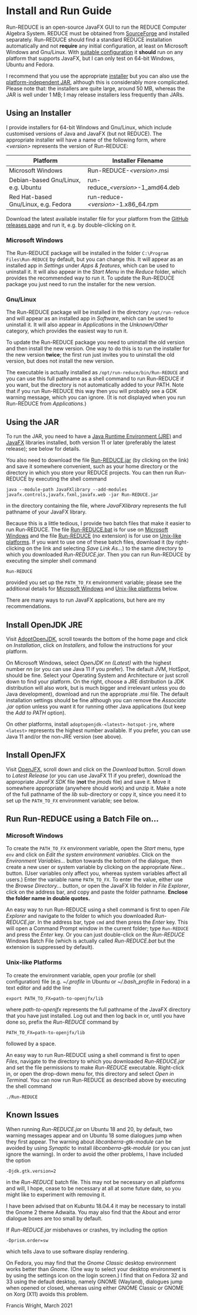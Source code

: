 # Install and Run Guide

Run-REDUCE is an open-source JavaFX GUI to run the REDUCE Computer
Algebra System. REDUCE must be obtained from
[SourceForge](https://sourceforge.net/projects/reduce-algebra/) and
installed separately. Run-REDUCE should find a standard REDUCE
installation automatically and not **require** any initial
configuration, at least on Microsoft Windows and Gnu/Linux. With
[suitable
configuration](https://fjwright.github.io/Run-REDUCE/UserGuide.html#Configure)
it **should** run on any platform that supports JavaFX, but I can only
test on 64-bit Windows, Ubuntu and Fedora.

I recommend that you use the appropriate [installer](#Installer) but
you can also use the [platform-independent JAR](#JAR), although this
is considerably more complicated. Please note that: the installers
are quite large, around 50 MB, whereas the JAR is well under 1 MB; I
may release installers less frequently than JARs.

## <a id="Installer"></a>Using an Installer

I provide installers for 64-bit Windows and Gnu/Linux, which include
customised versions of Java and JavaFX (but not REDUCE). The
appropriate installer will have a name of the following form, where
_\<version\>_ represents the version of Run-REDUCE:

| Platform                             | Installer Filename                    |
| ------------------------------------ | ------------------------------------- |
| Microsoft Windows                    | Run-REDUCE-_\<version\>_.msi          |
| Debian-based Gnu/Linux, e.g. Ubuntu  | run-reduce\__\<version\>_-1_amd64.deb |
| Red Hat-based Gnu/Linux, e.g. Fedora | run-reduce-_\<version\>_-1.x86_64.rpm |

Download the latest available installer file for your platform from
the [GitHub releases
page](https://github.com/fjwright/Run-REDUCE/releases) and run it,
e.g. by double-clicking on it.

### Microsoft Windows

The Run-REDUCE package will be installed in the folder `C:\Program
Files\Run-REDUCE` by default, but you can change this. It will appear
as an installed app in _Settings_ under _Apps & features_, which can
be used to uninstall it. It will also appear in the _Start Menu_ in
the _Reduce_ folder, which provides the recommended way to run it. To
update the Run-REDUCE package you just need to run the installer for
the new version.

### Gnu/Linux

The Run-REDUCE package will be installed in the directory
`/opt/run-reduce` and will appear as an installed app in _Software_,
which can be used to uninstall it. It will also appear in
_Applications_ in the _Unknown/Other_ category, which provides the
easiest way to run it.

To update the Run-REDUCE package you need to uninstall the old version
and then install the new version. One way to do this is to run the
installer for the new version **twice**; the first run just invites
you to uninstall the old version, but does not install the new
version.

The executable is actually installed as
`/opt/run-reduce/bin/Run-REDUCE` and you can use this full pathname as
a shell command to run Run-REDUCE if you want, but the directory is
not automatically added to your PATH. Note that if you run Run-REDUCE
this way then you will probably see a GDK warning message, which you
can ignore. (It is not displayed when you run Run-REDUCE from
_Applications_.)

## <a id="JAR"></a>Using the JAR

To run the JAR, you need to have a [Java Runtime Environment
(JRE)](#JRE) and [JavaFX](#JFX) libraries installed, both version 11
or later (preferably the latest release); see below for details.

You also need to download the file
[Run-REDUCE.jar](https://github.com/fjwright/Run-REDUCE/releases/latest/download/Run-REDUCE.jar)
(by clicking on the link) and save it somewhere convenient, such as
your home directory or the directory in which you store your REDUCE
projects. You can then run Run-REDUCE by executing the shell command

```shell
java --module-path JavaFXlibrary --add-modules javafx.controls,javafx.fxml,javafx.web -jar Run-REDUCE.jar
```

in the directory containing the file, where _JavaFXlibrary_ represents
the full pathname of your JavaFX library.

Because this is a little tedious, I provide two batch files that make
it easier to run Run-REDUCE. The file
[Run-REDUCE.bat](https://raw.githubusercontent.com/fjwright/Run-REDUCE/master/Run-REDUCE.bat)
is for use on [Microsoft Windows](#Windows) and the file
[Run-REDUCE](https://raw.githubusercontent.com/fjwright/Run-REDUCE/master/Run-REDUCE)
(no extension) is for use on [Unix-like platforms](#Unix). If you
want to use one of these batch files, download it (by right-clicking
on the link and selecting _Save Link As..._) to the same directory to
which you downloaded _Run-REDUCE.jar_. Then you can run Run-REDUCE by
executing the simpler shell command

```shell
Run-REDUCE
```

provided you set up the `PATH_TO_FX` environment variable; please see
the additional details for [Microsoft Windows](#Windows) and
[Unix-like platforms](#Unix) below.

There are many ways to run JavaFX applications, but here are my
recommendations.

## <a id="JRE"></a>Install OpenJDK JRE

Visit [AdoptOpenJDK](https://adoptopenjdk.net/), scroll towards the
bottom of the home page and click on _Installation_, click on
_Installers_, and follow the instructions for your platform.

On Microsoft Windows, select _OpenJDK nn (Latest)_ with the highest
number _nn_ (or you can use Java 11 if you prefer). The default JVM,
HotSpot, should be fine. Select your Operating System and
Architecture or just scroll down to find your platform. On the right,
choose a JRE distribution (a JDK distribution will also work, but is
much bigger and irrelevant unless you do Java development), download
and run the appropriate _.msi_ file. The default installation
settings should be fine although you can remove the _Associate .jar_
option unless you want it for running other Java applications (but
keep the _Add to PATH_ option).

On other platforms, install `adoptopenjdk-<latest>-hotspot-jre`, where
`<latest>` represents the highest number available. If you prefer,
you can use Java 11 and/or the non-JRE version (see above).

## <a id="JFX"></a>Install OpenJFX

Visit [OpenJFX](https://openjfx.io/), scroll down and click on the
_Download_ button. Scroll down to _Latest Release_ (or you can use
JavaFX 11 if you prefer), download the appropriate _JavaFX SDK_ file
(**not** the _jmods_ file) and save it. Move it somewhere appropriate
(anywhere should work) and unzip it. Make a note of the full pathname
of the _lib_ sub-directory or copy it, since you need it to set up the
`PATH_TO_FX` environment variable; see below.

## Run Run-REDUCE using a Batch File on...

### <a id="Windows"></a>Microsoft Windows

To create the `PATH_TO_FX` environment variable, open the _Start_
menu, type `env` and click on _Edit the system environment variables_.
Click on the _Environment Variables..._ button towards the bottom of
the dialogue, then create a new user or system variable by clicking on
the appropriate _New..._ button. (User variables only affect you,
whereas system variables affect all users.) Enter the variable name
`PATH_TO_FX`. To enter the value, either use the _Browse
Directory..._ button, or open the JavaFX lib folder in _File
Explorer_, click on the address bar, and copy and paste the folder
pathname. **Enclose the folder name in double quotes.**

An easy way to run Run-REDUCE using a shell command is first to open
_File Explorer_ and navigate to the folder to which you downloaded
_Run-REDUCE.jar_. In the address bar, type `cmd` and then press the
_Enter_ key. This will open a Command Prompt window in the current
folder; type `Run-REDUCE` and press the _Enter_ key. Or you can just
double-click on the _Run-REDUCE_ Windows Batch File (which is actually
called _Run-REDUCE.bat_ but the extension is suppressed by default).

### <a id="Unix"></a>Unix-like Platforms

To create the environment variable, open your profile (or shell
configuration) file (e.g. _~/.profile_ in Ubuntu or _~/.bash_profile_
in Fedora) in a text editor and add the line

```shell
export PATH_TO_FX=path-to-openjfx/lib
```

where _path-to-openjfx_ represents the full pathname of the JavaFX
directory that you have just installed. Log out and then log back in
or, until you have done so, prefix the _Run-REDUCE_ command by

```shell
PATH_TO_FX=path-to-openjfx/lib
```

followed by a space.

An easy way to run Run-REDUCE using a shell command is first to open
_Files_, navigate to the directory to which you downloaded
_Run-REDUCE.jar_ and set the file permissions to make _Run-REDUCE_
executable. Right-click in, or open the drop-down menu for, this
directory and select _Open in Terminal_. You can now run Run-REDUCE
as described above by executing the shell command

```shell
./Run-REDUCE
```

## Known Issues

When running _Run-REDUCE.jar_ on Ubuntu 18 and 20, by default, two
warning messages appear and on Ubuntu 18 some dialogues jump when they
first appear. The warning about _libcanberra-gtk-module_ can be
avoided by using _Synaptic_ to install _libcanberra-gtk-module_ (or
you can just ignore the warning). In order to avoid the other
problems, I have included the option

```shell
-Djdk.gtk.version=2
```

in the _Run-REDUCE_ batch file. This may not be necessary on all
platforms and will, I hope, cease to be necessary at all at some
future date, so you might like to experiment with removing it.

I have been advised that on Kubuntu 18.04.4 it may be necessary to
install the Gnome 2 theme Adwaita. You may also find that the About
and error dialogue boxes are too small by default.

If _Run-REDUCE.jar_ misbehaves or crashes, try including the option

```shell
-Dprism.order=sw
```

which tells Java to use software display rendering.

On Fedora, you may find that the _Gnome Classic_ desktop environment
works better than _Gnome_. (One way to select your desktop
environment is by using the settings icon on the login screen.) I
find that on Fedora 32 and 33 using the default desktop, namely GNOME
(Wayland), dialogues jump when opened or closed, whereas using either
GNOME Classic or GNOME on Xorg (X11) avoids this problem.

Francis Wright, March 2021

